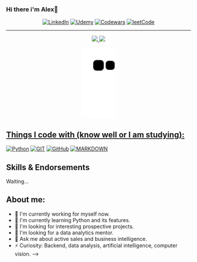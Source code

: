 ### Hi there i'm Alex👋

<p align="center">
  <a href="https://www.linkedin.com/in/freeman-from482/" target="_blank"><img alt="LinkedIn" src="https://img.shields.io/badge/LinkedIn-181717.svg?&style=flat-square&logo=linkedin&logoColor=white" /></a>
    <a href="https://www.udemy.com/user/aleksandr-kovalchuk-122/" target="_blank"><img alt="Udemy" src="https://img.shields.io/badge/Udemy-181717.svg?&style=flat-square&logo=Udemy&logoColor=white" /></a>
  <a href="https://www.codewars.com/users/Freeman-from482" target="_blank"><img alt="Codewars" src="https://img.shields.io/badge/Codewars-181717.svg?&style=flat-square&logo=codewars&logoColor=white" /></a>
    <a href="https://leetcode.com/Freeman_from482/" target="_blank"><img alt="leetCode" src="https://img.shields.io/badge/leetCode-181717.svg?&style=flat-square&logo=leetCode&logoColor=white" /></a>
</p>  

---
<div align="center">
  <a href="https://github.com/Freeman-from482">
  <img height="180em" src="https://github-readme-stats.vercel.app/api?username=Freeman-from482&show_icons=true&theme=dracula&include_all_commits=true&count_private=true"/>
  <img height="180em" src="https://github-readme-stats.vercel.app/api/top-langs/?username=Freeman-from482&layout=compact&langs_count=6&theme=dracula"/>
</div>
  
<div align="center"> 
  
 
  ![Snake animation](https://github.com/rafaballerini/rafaballerini/blob/output/github-contribution-grid-snake.svg)
 
</div>

 ## Things I code with (know well or I am studying):
<p>
<a href="#"><img alt="Python" src="https://img.shields.io/badge/PYTHON-14354C.svg?&style=flat-square&logo=python&logoColor=white" /></a>
<a href="#"><img alt="GIT" src="https://img.shields.io/badge/-GIT-F05032?style=flat-square&logo=git&logoColor=white" /></a>
<a href="#"><img alt="GitHub" src="https://img.shields.io/badge/GITHUB-121011.svg?&style=flat-square&logo=github&logoColor=white" /></a>
<a href="#"><img alt="MARKDOWN" src="https://img.shields.io/badge/MARKDOWN-000000.svg?&style=flat-square&logo=markdown&logoColor=white" /></a>
</p>

## Skills & Endorsements
Waiting...

## About me:

- 🔭 I'm currently working for myself now.
- 🌱 I'm currently learning Python and its features.
- 👯 I'm looking for interesting prospective projects.
- 🤔 I'm looking for a data analytics mentor.
- 💬 Ask me about active sales and business intelligence.
- ⚡ Curiosity: Backend, data analysis, artificial intelligence, computer vision.
-->
